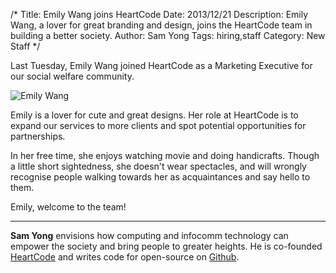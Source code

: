 /*
Title: Emily Wang joins HeartCode
Date: 2013/12/21
Description: Emily Wang, a lover for great branding and design, joins the HeartCode team in building a better society.
Author: Sam Yong
Tags: hiring,staff
Category: New Staff
*/

Last Tuesday, Emily Wang joined HeartCode as a Marketing Executive for our social welfare community. 

![Emily Wang](http://i.imgur.com/fEswAeg.jpg)

Emily is a lover for cute and great designs. Her role at HeartCode is to expand our services to more clients and spot potential opportunities for partnerships.

In her free time, she enjoys watching movie and doing handicrafts. Though a little short sightedness, she doesn't wear spectacles, and will wrongly recognise people walking towards her as acquaintances and say hello to them. 

Emily, welcome to the team!

---
**Sam Yong** envisions how computing and infocomm technology can empower the society and bring people to greater heights. He is co-founded [HeartCode](http://heartcode.sg/) and writes code for open-source on [Github](https://github.com/mauris).